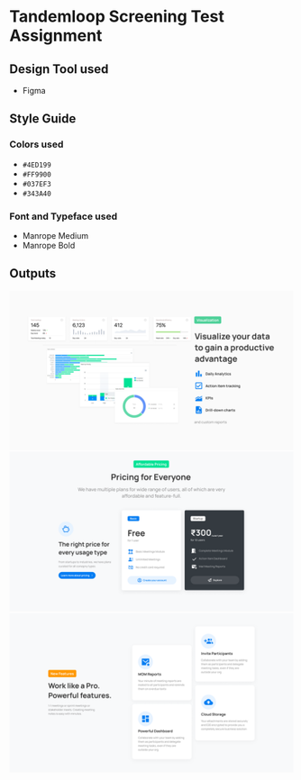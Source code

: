 # Tandemloop Screening Test Assignment

## Design Tool used

- Figma

## Style Guide

### Colors used

- `#4ED199`
- `#FF9900`
- `#037EF3`
- `#343A40`

### Font and Typeface used

- Manrope Medium
- Manrope Bold

## Outputs

![Screen 1](./Problem-1/output-files/screen-1.png)
![Screen 2](./Problem-1/output-files/screen-2.png)
![Screen 3](./Problem-1/output-files/screen-3.png)
